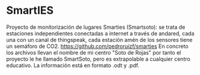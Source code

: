# SmartIES
Proyecto de monitorización de lugares
Smarties (Smartsoto): se trata de estaciones independientes conectadas a internet a través de andared, cada una con un canal de thingspeak, cada estación amén de los sensores tiene un semáforo de CO2.
https://github.com/pedroruizf/smarties
En concreto los archivos llevan el nombre de mi centro "Soto de Rojas" por tanto el proyecto le he llamado SmartSoto, pero es extrapolable a cualquier centro educativo.
La información está en formato .odt y .pdf.
